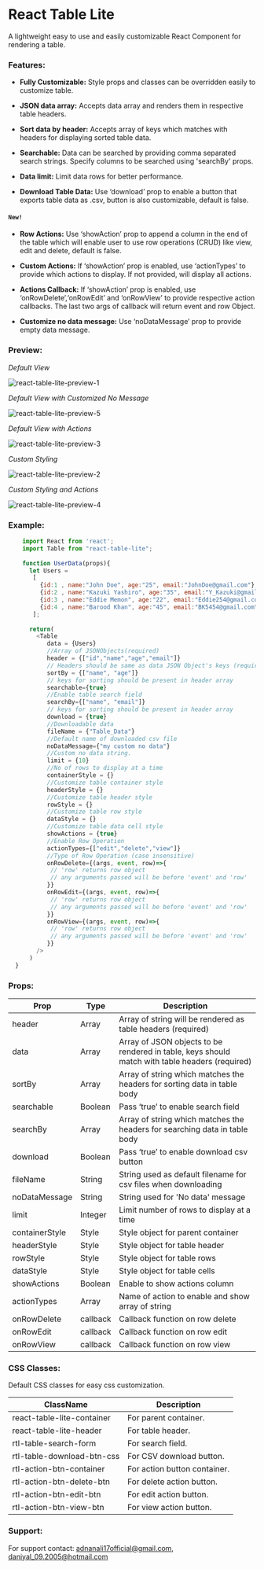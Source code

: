 # React Table Lite

A lightweight easy to use and easily customizable React Component for rendering a table.

### Features:

 - **Fully Customizable:**
    Style props and classes can be overridden easily to customize table.

 - **JSON data array:**
    Accepts data array and renders them in respective table headers.
    
 - **Sort data by header:**
    Accepts array of keys which matches with headers for displaying sorted table data.    

 - **Searchable:**
    Data can be searched by providing comma separated search strings. Specify columns to be searched using 'searchBy' props. 

 - **Data limit:**
    Limit data rows for better performance.

 - **Download Table Data:**
    Use ‘download’ prop to enable a button that exports table data as .csv, button is also customizable, default is false.

#### `New!`

- **Row Actions:**
    Use ‘showAction’ prop to append a column in the end of the table which will enable user to use row operations (CRUD) like view, edit and delete, default is false.

- **Custom Actions:**
    If ‘showAction’ prop is enabled, use ‘actionTypes’ to provide which actions to display. If not provided, will display all actions.

- **Actions Callback:**
    If ‘showAction’ prop is enabled, use ‘onRowDelete’,‘onRowEdit’ and ‘onRowView’ to provide respective action callbacks. The last two args of callback will return event and row Object.

- **Customize no data message:**
    Use ‘noDataMessage’ prop to provide empty data message.

### Preview:  
 
*Default View*

<img src="https://1hvwng.dm.files.1drv.com/y4mKkLste69u9HLEPbqBxtQiSohJoLUeaOFHSqACla5g2p89YcZ1iRhIuO2Rtxcg1G27Cjg9xk3trgYpNwHvPul3683kDwtSFFb-rxEChStH-Q97DmH5KaJXEP-CWFkbnVzKNAzbXWPX8OzZ18Y4YBRmmRjxXtA_ggQHnh1jMXBfNZZLUsIcwIr06YnIveG_GOHN3bmvPm8N16eJFxhC_VICw?width=1439&height=429&cropmode=none" alt="react-table-lite-preview-1"/>

*Default View with Customized No Message*

<img src="https://1hxcca.dm.files.1drv.com/y4mW8steaXrZS01mZwkXeVmFVltWTMDUsbGHRniaNMj3ADqBnz7IE5c9zkAMzaUBw5j9U1_7MyQx13VtSgkOUp-CCVU0xNox_wsVZ5QoxaPPhBme3cA5RujT4WM493RnbjtymDZATLtmDI1JYlS1mA_wW7u3Ze4WMDEuLuA-h4GCfcqCS1I0yH7HWJEUl2ANmJfSbTRF377XInSgX1Q60C4iQ?width=1386&height=119&cropmode=none" alt="react-table-lite-preview-5" />

*Default View with Actions*

<img src="https://1hx4wq.dm.files.1drv.com/y4mQd3Rh6pTL13_ZbAjZhTYgbwLgRwcThxRWifiGFvve_ESDxsYo31nEzLcLvLaEqMd1rSMKpubDMUGHjc9A63ttjNOrkvyTYdR2Ev1FSqOuPXurKRs0dcPynMkbG4CyUhawkm6Ba8WkF0731kor9-13Q-NKRXwHhzm8NXe9Xrgs8SG1DcYjc9W3pU4-hg1_YiFFD_bOnRcD7wLKJqV4LQuHQ?width=1386&height=450&cropmode=none" alt="react-table-lite-preview-3" />

*Custom Styling*

<img src="https://1hxjtw.dm.files.1drv.com/y4mMg3xKA1o-Lsp-1Q6FX8FtQf9GvzIfJiu4ZHww81AOVUpOL8dO9GvO-l_qnOdayDUejrFSK3HbwUv5G66BxxNn67J7Jd_KkVQac87J98-Elzlyvs4xZNKHp3F5FHougKU_anL31u7uOpWJc5CuAvojRUWUNT-ofRvQpE_GVeq-jzzJVTTT0hdhKFbtNeXEyTsLN_me18p8j50WjtFvADzZQ?width=1439&height=304&cropmode=none" alt="react-table-lite-preview-2" />

*Custom Styling and Actions*

<img src="https://1hunqa.dm.files.1drv.com/y4mBTaCZHenK-IEH4nut36JXKm0lZlH_IFLXC1ItJ-DnbboszwoEQRfgrRo--0qO51WaU6ulpQPQ9agbuPbhtTGEMVkQn5ngHphLYdX6bi4Hxx4QtPk377RtAu8wMpLlf_Qaa4465ZYBQ1-bihNPh9O5hWP2muTdrcwxrhzzORmPg4-CXMHY-OI7MvPJNa9w6Xm__tRyY5nlC9EJF3rh2rAVQ?width=1258&height=339&cropmode=none" alt="react-table-lite-preview-4" />

### Example:
```js  
    import React from 'react';
    import Table from "react-table-lite";
    
    function UserData(props){
      let Users = 
       [
         {id:1 , name:"John Doe", age:"25", email:"JohnDoe@gmail.com"},
         {id:2 , name:"Kazuki Yashiro", age:"35", email:"Y_Kazuki@gmail.com"},
         {id:3 , name:"Eddie Memon", age:"22", email:"Eddie254@gmail.com"},
         {id:4 , name:"Barood Khan", age:"45", email:"BK5454@gmail.com"},
       ];
	
      return(
        <Table
           data = {Users}		
           //Array of JSONObjects(required)
           header = {["id","name","age","email"]}  
           // Headers should be same as data JSON Object's keys (required)
           sortBy = {["name", "age"]}
           // keys for sorting should be present in header array
           searchable={true}
           //Enable table search field
           searchBy={["name", "email"]}
           // keys for sorting should be present in header array
           download = {true}
           //Downloadable data 
           fileName = {"Table_Data"}
           //Default name of downloaded csv file
           noDataMessage={"my custom no data"}
           //Custom no data string.            
           limit = {10}
           //No of rows to display at a time
           containerStyle = {}
           //Customize table container style           
           headerStyle = {}
           //Customize table header style
           rowStyle = {}
           //Customize table row style
           dataStyle = {}
           //Customize table data cell style
           showActions = {true}
           //Enable Row Operation
           actionTypes={["edit","delete","view"]} 
           //Type of Row Operation (case insensitive)
           onRowDelete={(args, event, row)=>{
            // 'row' returns row object
            // any arguments passed will be before 'event' and 'row'
           }}
           onRowEdit={(args, event, row)=>{
            // 'row' returns row object
            // any arguments passed will be before 'event' and 'row'
           }}
           onRowView={(args, event, row)=>{
            // 'row' returns row object
            // any arguments passed will be before 'event' and 'row'
           }}
        />
      )
  }
```
### Props:
Prop | Type | Description
---- | ---- | ----
header      | Array | Array of string will be rendered as table headers (required)|
data        | Array | Array of JSON objects to be rendered in table, keys should match with table headers (required)|
sortBy      | Array | Array of string which matches the headers for sorting data in table body |
searchable  | Boolean | Pass ‘true’ to enable search field |
searchBy    | Array | Array of string which matches the headers for searching data in table body |
download    | Boolean | Pass ‘true’ to enable download csv button |
fileName    | String | String used as default filename for csv files when downloading 
noDataMessage   | String | String used for 'No data' message
limit       | Integer | Limit number of rows to display at a time
containerStyle | Style  | Style object for parent container
headerStyle | Style  | Style object for table header
rowStyle    | Style  | Style object for table rows
dataStyle   | Style  | Style object for table cells
showActions | Boolean | Enable to show actions column
actionTypes | Array | Name of action to enable and show array of string
onRowDelete | callback | Callback function on row delete
onRowEdit   | callback | Callback function on row edit
onRowView   | callback | Callback function on row view

### CSS Classes:

Default CSS classes for easy css customization.

ClassName | Description
---- | ----
react-table-lite-container | For parent container. 
react-table-lite-header    | For table header. 
rtl-table-search-form      | For search field. 
rtl-table-download-btn-css | For CSV download button. 
rtl-action-btn-container   | For action button container.
rtl-action-btn-delete-btn  | For delete action button. 
rtl-action-btn-edit-btn    | For edit action button.
rtl-action-btn-view-btn    | For view action button.
 

### Support:  
For support contact: adnanali17official@gmail.com, daniyal_09.2005@hotmail.com
